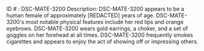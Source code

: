 ID # : DSC-MATE-3200
Description: DSC-MATE-3200 appears to be a human female of approximately [REDACTED] years of age. DSC-MATE-3200's most notable physical features include her red lips and orange eyebrows. DSC-MATE-3200 wears gold earrings, a choker, and a set of goggles on her forehead at all times. DSC-MATE-3200 frequently smokes cigarettes and appears to enjoy the act of showing off or impressing others.